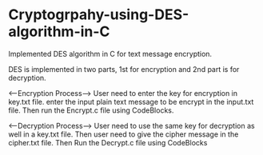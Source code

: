 # Cryptogrpahy-using-DES-algorithm-in-C
Implemented DES algorithm in C for text message encryption.

DES is implemented in two parts, 1st for encryption and 2nd part is for decryption.

<--Encryption Process-->
User need to enter the key for encryption in key.txt file.
enter the input plain text message to be encrypt in the input.txt file.
Then run the Encrypt.c file using CodeBlocks.

<--Decryption Process-->
User need to use the same key for decryption as well in a key.txt file.
Then user need to give the cipher message in the cipher.txt file.
Then Run the Decrypt.c file using CodeBlocks
